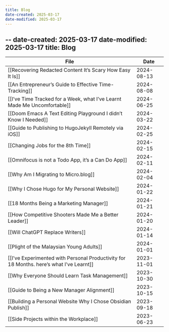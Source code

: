 ```yaml
---
title: Blog
date-created: 2025-03-17
date-modified: 2025-03-17
---
```


--
date-created: 2025-03-17
date-modified: 2025-03-17
title: Blog
---

 

<!-- QueryToSerialize: TABLE date AS "Date" FROM "Website/Blog Articles" SORT date DESC -->
<!-- SerializedQuery: TABLE date AS "Date" FROM "Website/Blog Articles" SORT date DESC -->

| File                                                                                                                                                                                                  | Date       |
| ----------------------------------------------------------------------------------------------------------------------------------------------------------------------------------------------------- | ---------- |
| [[Recovering Redacted Content It’s Scary How Easy It Is]]                                                             | 2024-08-13 |
| [[An Entrepreneur’s Guide to Effective Time-Tracking]]                                                                   | 2024-08-08 |
| [[I’ve Time Tracked for a Week, what I’ve Learnt Made Me Uncomfortable]]                               | 2024-06-25 |
| [[Doom Emacs A Text Editing Playground I didn’t Know I Needed]]                                                 | 2024-03-22 |
| [[Guide to Publishing to HugoJekyll Remotely via iOS]]                                                                   | 2024-02-25 |
| [[Changing Jobs for the 8th Time]]                                                                                                           | 2024-02-15 |
| [[Omnifocus is not a Todo App, it’s a Can Do App]]                                                                           | 2024-02-11 |
| [[Why Am I Migrating to Micro.blog]]                                                                                                       | 2024-02-04 |
| [[Why I Chose Hugo for My Personal Website]]                                                                                       | 2024-01-22 |
| [[18 Months Being a Marketing Manager]]                                                                                                 | 2024-01-21 |
| [[How Competitive Shooters Made Me a Better Leader]]                                                                       | 2024-01-20 |
| [[Will ChatGPT Replace Writers]]                                                                                                               | 2024-01-14 |
| [[Plight of the Malaysian Young Adults]]                                                                                               | 2024-01-01 |
| [[I’ve Experimented with Personal Productivity for 18 Months. here’s what I’ve Learnt]] | 2023-11-01 |
| [[Why Everyone Should Learn Task Management]]                                                                                     | 2023-10-30 |
| [[Guide to Being a New Manager Alignment]]                                                                                           | 2023-10-15 |
| [[Building a Personal Website Why I Chose Obsidian Publish]]                                                       | 2023-09-18 |
| [[Side Projects within the Workplace]]                                                                                                   | 2023-06-23 |

<!-- SerializedQuery END -->

